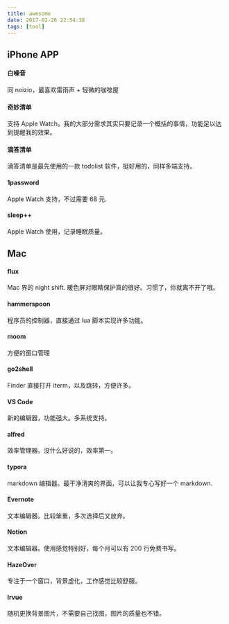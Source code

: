 ```yaml
---
title: awesome
date: 2017-02-26 22:54:38
tags: [tool]
---
```


## iPhone APP

#### 白噪音

同 noizio，最喜欢雷雨声 + 轻微的咖啡屋

#### 奇妙清单

支持 Apple Watch。我的大部分需求其实只要记录一个概括的事情，功能足以达到提醒我的效果。

#### 滴答清单

滴答清单是最先使用的一款 todolist 软件，挺好用的，同样多端支持。

#### 1password

Apple Watch 支持，不过需要 68 元.

#### sleep++

Apple Watch 使用，记录睡眠质量。

## Mac

#### flux

Mac 界的 night shift. 暖色屏对眼睛保护真的很好。习惯了，你就离不开了哦。

#### hammerspoon

程序员的控制器，直接通过 lua 脚本实现许多功能。

#### moom

方便的窗口管理

#### go2shell

Finder 直接打开 iterm，以及跳转，方便许多。

#### VS Code

新的编辑器，功能强大。多系统支持。

#### alfred

效率管理器。没什么好说的，效率第一。

#### typora

markdown 编辑器。最干净清爽的界面，可以让我专心写好一个 markdown.

#### Evernote

文本编辑器。比较笨重，多次选择后又放弃。

#### Notion

文本编辑器。使用感觉特别好，每个月可以有 200 行免费书写。

#### HazeOver

专注于一个窗口，背景虚化，工作感觉比较舒服。

#### Irvue

随机更换背景图片，不需要自己找图，图片的质量也不错。

